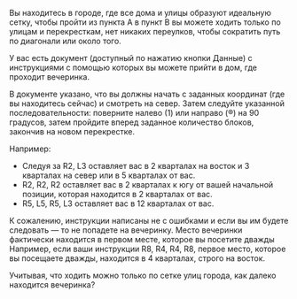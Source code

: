 Вы находитесь в городе, где все дома и улицы образуют идеальную сетку, чтобы пройти из пункта А в пункт
В вы можете ходить только по улицам и перекресткам, нет никаких переулков, чтобы сократить путь по
диагонали или около того.

У вас есть документ (доступный по нажатию кнопки Данные) с инструкциями с помощью которых вы можете
прийти в дом, где проходит вечеринка.

В документе указано, что вы должны начать с заданных координат (где вы находитесь сейчас) и смотреть на
север. Затем следуйте указанной последовательности: поверните налево (1) или направо (®) на 90
градусов, затем пройдите вперед заданное количество блоков, закончив на новом перекрестке.

Например:

- Следуя за R2, L3 оставляет вас в 2 кварталах на восток и 3 кварталах на север или в 5 кварталах от вас.
- R2, R2, R2 оставляет вас в 2 кварталах к югу от вашей начальной позиции, которая находится в 2 кварталах от вас.
- R5, L5, R5, LЗ оставляет вас в 12 кварталах от вас.

К сожалению, инструкции написаны не с ошибками и если вы им будете следовать — то не попадете на
вечеринку. Место вечеринки фактически находится в первом месте, которое вы посетите дважды
Например, если ваши инструкции R8, R4, R4, R8, первое место, которое вы посещаете дважды, находится в
4 кварталах, строго на восток.

Учитывая, что ходить можно только по сетке улиц города, как далеко находится вечеринка?